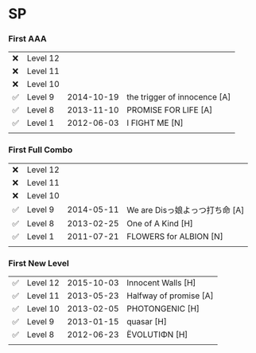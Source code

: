 # SP


### First AAA

|||||
-------------------|----------|------------|-----------------------------
:x:                | Level 12 |            |
:x:                | Level 11 |            |
:x:                | Level 10 |            |
:white_check_mark: | Level 9  | 2014-10-19 | the trigger of innocence [A]
:white_check_mark: | Level 8  | 2013-11-10 | PROMISE FOR LIFE [A]
:white_check_mark: | Level 1  | 2012-06-03 | I FIGHT ME [N]
|||||


### First Full Combo

|||||
-------------------|----------|------------|----------------------------
:x:                | Level 12 |            |
:x:                | Level 11 |            |
:x:                | Level 10 |            |
:white_check_mark: | Level 9  | 2014-05-11 | We are Disっ娘よっつ打ち命 [A]
:white_check_mark: | Level 8  | 2013-02-25 | One of A Kind [H]
:white_check_mark: | Level 1  | 2011-07-21 | FLOWERS for ALBION [N]
|||||


### First New Level

|||||
-------------------|----------|------------|-----------------------
:white_check_mark: | Level 12 | 2015-10-03 | Innocent Walls [H]
:white_check_mark: | Level 11 | 2013-05-23 | Halfway of promise [A]
:white_check_mark: | Level 10 | 2013-02-05 | PHOTONGENIC [H]
:white_check_mark: | Level 9  | 2013-01-15 | quasar [H]
:white_check_mark: | Level 8  | 2012-06-23 | ЁVOLUTIΦN [H]
|||||
